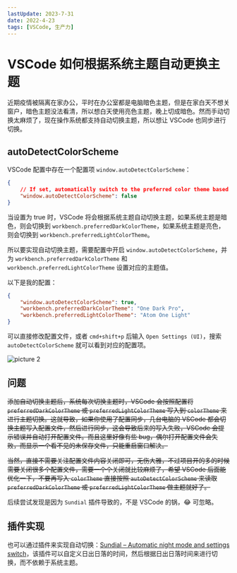 ```yaml
---
lastUpdate: 2023-7-31
date: 2022-4-23
tags: [VSCode, 生产力]
---
```


# VSCode 如何根据系统主题自动更换主题

近期疫情被隔离在家办公，平时在办公室都是电脑暗色主题，但是在家白天不想关窗户，暗色主题没法看清，所以想白天使用亮色主题，晚上切成暗色。然而手动切换太麻烦了，现在操作系统都支持自动切换主题，所以想让 VSCode 也同步进行切换。

## autoDetectColorScheme

VSCode 配置中存在一个配置项 `window.autoDetectColorScheme`：

```json
{
    // If set, automatically switch to the preferred color theme based on the OS appearance. If the OS appearance is dark, the theme specified at `workbench.preferredDarkColorTheme` is used, for light `workbench.preferredLightColorTheme`.
    "window.autoDetectColorScheme": false
}
```

当设置为 true 时，VSCode 将会根据系统主题自动切换主题，如果系统主题是暗色，则会切换到 `workbench.preferredDarkColorTheme`，如果系统主题是亮色，则会切换到 `workbench.preferredLightColorTheme`。

所以要实现自动切换主题，需要配置中开启 `window.autoDetectColorScheme`，并为 `workbench.preferredDarkColorTheme` 和 `workbench.preferredLightColorTheme` 设置对应的主题值。

以下是我的配置：

```json
{
    "window.autoDetectColorScheme": true,
    "workbench.preferredDarkColorTheme": "One Dark Pro",
    "workbench.preferredLightColorTheme": "Atom One Light"
}
```

可以直接修改配置文件，或者 `cmd+shift+p` 后输入 `Open Settings (UI)`，搜索 `autoDetectColorScheme` 就可以看到对应的配置项。

![picture 2](https://stg.heyfe.org/images/blog-2022-vscode-auto-theme-83.png)

## 问题

<del>添加自动切换主题后，系统每次切换主题时，VSCode 会按照配置将 `preferredDarkColorTheme` 或 `preferredLightColorTheme` 写入到 `colorTheme` 来进行主题切换。这就导致，如果你使用了配置同步，几台电脑的 VSCode 都会切换主题写入配置文件，然后进行同步，这会导致后来的写入失败，VSCode 会提示错误并自动打开配置文件。而且这里好像有些 bug，偶尔打开配置文件会失败，而显示一个看不见的未保存文件，只能重启窗口解决。</del>

<del>当然，直接不需要关注配置文件内容关闭即可，无伤大雅，不过项目开的多的时候需要关闭很多个配置文件，需要一个个关闭就比较麻烦了，希望 VSCode 后面能优化一下，不要再写入 `colorTheme` 直接按照 `autoDetectColorScheme` 来读取 `preferredDarkColorTheme` 或 `preferredLightColorTheme` 做主题就好了。</del>

后续尝试发现是因为 `Sundial` 插件导致的，不是 VSCode 的锅，😂 可忽略。

## 插件实现

也可以通过插件来实现自动切换：[Sundial – Automatic night mode and settings switch](https://marketplace.visualstudio.com/items?itemName=muuvmuuv.vscode-sundial)，该插件可以自定义日出日落的时间，然后根据日出日落时间来进行切换，而不依赖于系统主题。
